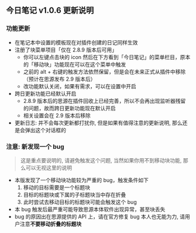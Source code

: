 
## 今日笔记 v1.0.6 更新说明

### 功能更新

* 在笔记本中设置的模板现在对插件创建的日记同样生效
* 注册了块菜单项目「仅在 2.8.9 版本后可用」
    * 你可以左键点击块的 icon 然后在下方看到「今日笔记」的菜单栏目，原本的「移动块」功能现在可以在这个菜单中触发
    * 之前的 alt + 右键的触发方法依然保留，但是会在未来正式从插件中移除（预计在思源发布 2.9 版本后）
    * 改功能默认关闭，如果有需求，可以在设置中开启
* 跨日更新功能已经默认开启
    * 2.8.9 版本后的思源在插件回收上已经完善，所以不会再出现监听器残留的问题，故而跨日更新功能现在默认开启
    * 相关设置会在 2.9 版本后移除
* 更新日志: 并不会每次更新都打扰你, 但是如果有值得注意的更新说明, 那么还是会弹出这个对话框的

### 注意: 新发现一个 bug

> 这是重点要说明的, 请避免触发这个问题, 当然如果你用不到移动块功能, 那么可以无视这里的说明

* 本版发现了一个移动块功能较为严重的 bug，触发条件如下
    1. 移动的目标需要是一个标题块
    2. 目标的标题块或下属的子标题块当中存在折叠
    3. 此时尝试去移动目标的标题块可能会触发这个 bug
* 本 bug 触发后最严重可能导致思源本体软件出现异常，甚至块丢失
* bug 的原因出在思源提供的 API 上，请在官方修复 bug 本人也无能为力, 请用户注意**不要移动折叠的标题块**
